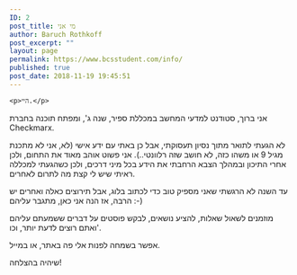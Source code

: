 ```yaml
---
ID: 2
post_title: מי אני
author: Baruch Rothkoff
post_excerpt: ""
layout: page
permalink: https://www.bcsstudent.com/info/
published: true
post_date: 2018-11-19 19:45:51
---
```


	<p>היי.</p>
<p>אני ברוך, סטודנט למדעי המחשב במכללת ספיר, שנה ג', ומפתח תוכנה בחברת Checkmarx.</p>
<p>לא הגעתי לתואר מתוך נסיון תעסוקתי, אבל כן באתי עם ידע אישי (לא, אני לא מתכנת מגיל 9 או משהו כזה, לא חושב שזה רלוונטי..). אני פשוט אוהב מאוד את התחום, ולכן אחרי התיכון ובמהלך הצבא הרחבתי את הידע בכל מיני דרכים, ולכן כשהגעתי למכללה ראיתי שיש לי קצת מה לתרום לאחרים.</p>
<p>עד השנה לא הרגשתי שאני מספיק טוב כדי לכתוב בלוג, אבל תירוצים כאלה ואחרים יש הרבה, אז הנה אני כאן, מתגבר עליהם :-)</p>
<p>מוזמנים לשאול שאלות, להציע נושאים, לבקש פוסטים על דברים ששמעתם עליהם ואתם רוצים לדעת יותר, וכו'.</p>
<p>אפשר בשמחה לפנות אלי פה באתר, או במייל.</p>
<p>שיהיה בהצלחה!</p>